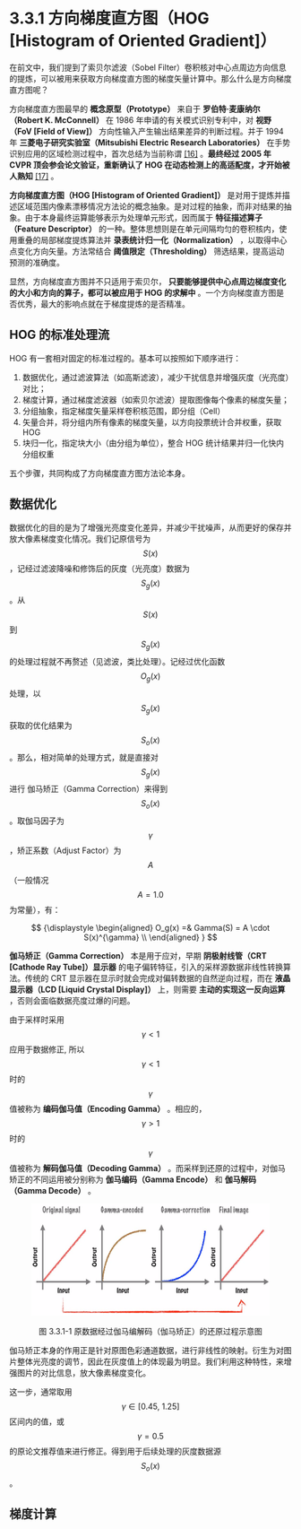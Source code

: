 
# 3.3.1 方向梯度直方图（HOG [Histogram of Oriented Gradient]）

在前文中，我们提到了索贝尔滤波（Sobel Filter）卷积核对中心点周边方向信息的提炼，可以被用来获取方向梯度直方图的梯度矢量计算中。那么什么是方向梯度直方图呢？

方向梯度直方图最早的 **概念原型（Prototype）** 来自于 **罗伯特·麦康纳尔（Robert K. McConnell）** 在 1986 年申请的有关模式识别专利中，对 **视野（FoV [Field of View]）** 方向性输入产生输出结果差异的判断过程。并于 1994 年 **三菱电子研究实验室（Mitsubishi Electric Research Laboratories）** 在手势识别应用的区域检测过程中，首次总结为当前称谓 [\[16\]][ref]  。**最终经过 2005 年 CVPR 顶会参会论文验证，重新确认了 HOG 在动态检测上的高适配度，才开始被人熟知** [\[17\]][ref] 。

**方向梯度直方图（HOG [Histogram of Oriented Gradient]）** 是对用于提炼并描述区域范围内像素漂移情况方法论的概念抽象。是对过程的抽象，而非对结果的抽象。由于本身最终运算能够表示为处理单元形式，因而属于 **特征描述算子（Feature Descriptor）** 的一种。整体思想则是在单元间隔均匀的卷积核内，使用重叠的局部梯度提炼算法并 **录表统计归一化（Normalization）** ，以取得中心点变化方向矢量。方法常结合 **阈值限定（Thresholding）** 筛选结果，提高运动预测的准确度。

显然，方向梯度直方图并不只适用于索贝尔， **只要能够提供中心点周边梯度变化的大小和方向的算子，都可以被应用于 HOG 的求解中** 。一个方向梯度直方图是否优秀，最大的影响点就在于梯度提炼的是否精准。

## **HOG 的标准处理流**

HOG 有一套相对固定的标准过程的。基本可以按照如下顺序进行：

1. 数据优化，通过滤波算法（如高斯滤波），减少干扰信息并增强灰度（光亮度）对比；
2. 梯度计算，通过梯度滤波器（如索贝尔滤波）提取图像每个像素的梯度矢量；
3. 分组抽象，指定梯度矢量采样卷积核范围，即分组（Cell）
4. 矢量合并，将分组内所有像素的梯度矢量，以方向投票统计合并权重，获取 HOG
5. 块归一化，指定块大小（由分组为单位），整合 HOG 统计结果并归一化快内分组权重

五个步骤，共同构成了方向梯度直方图方法论本身。

## **数据优化**

数据优化的目的是为了增强光亮度变化差异，并减少干扰噪声，从而更好的保存并放大像素梯度变化情况。我们记原信号为 $$S(x)$$ ，记经过滤波降噪和修饰后的灰度（光亮度）数据为 $$S_g(x)$$ 。从 $$S(x)$$ 到 $$S_g(x)$$ 的处理过程就不再赘述（见滤波，类比处理）。记经过优化函数 $$O_g(x)$$ 处理，以 $$S_g(x)$$ 获取的优化结果为 $$S_o(x)$$ 。那么，相对简单的处理方式，就是直接对 $$S_g(x)$$ 进行 伽马矫正（Gamma Correction）来得到 $$S_o(x)$$ 。取伽马因子为 $$\gamma$$ ，矫正系数（Adjust Factor）为 $$A$$ （一般情况 $$A = 1.0$$ 为常量），有：

$$
{\displaystyle 
 \begin{aligned}
    O_g(x) =& Gamma(S) = A \cdot S(x)^{\gamma} \\
 \end{aligned}
}
$$

**伽马矫正（Gamma Correction）** 本是用于应对，早期 **阴极射线管（CRT [Cathode Ray Tube]）显示器** 的电子偏转特征，引入的采样源数据非线性转换算法。传统的 CRT 显示器在显示时就会完成对偏转数据的自然逆向过程，而在 **液晶显示器（LCD [Liquid Crystal Display]）** 上，则需要 **主动的实现这一反向运算** ，否则会面临数据亮度过爆的问题。

由于采样时采用 $$\gamma < 1$$ 应用于数据修正, 所以 $$\gamma < 1$$ 时的 $$\gamma$$ 值被称为 **编码伽马值（Encoding Gamma）** 。相应的，$$\gamma > 1$$ 时的 $$\gamma$$ 值被称为 **解码伽马值（Decoding Gamma）** 。而采样到还原的过程中，对伽马矫正的不同运用被分别称为 **伽马编码（Gamma Encode）** 和 **伽马解码（Gamma Decode）** 。

<center>
<figure>
   <img  
      width = "500" height = "200"
      src="../../Pictures/gamma_correction_flow_02.png" alt="">
    <figcaption>
      <p>图 3.3.1-1 原数据经过伽马编解码（伽马矫正）的还原过程示意图</p>
   </figcaption>
</figure>
</center>

	
伽马矫正本身的作用正是针对原图色彩通道数据，进行非线性的映射。衍生为对图片整体光亮度的调节，因此在灰度值上的体现最为明显。我们利用这种特性，来增强图片的对比信息，放大像素梯度变化。

这一步，通常取用 $$\gamma \in [0.45,\ 1.25]$$ 区间内的值，或 $$\gamma = 0.5$$ 的原论文推荐值来进行修正。得到用于后续处理的灰度数据源 $$S_o(x)$$ 。

## **梯度计算**


[ref]: References_3.md